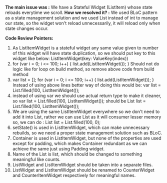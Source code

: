 **The main issue was :** We have a Stateful Widget (ListItem) whose state reloads everytime we scroll.
**How we resolved it? :** We used BLoC pattern as a state management solution and we used List<int> instead of int to manage our state, so the widget won't reload unnecessarily, it will reload only when state changes occur.

**Code Review Pointers:**
1. As ListItemWidget is a stateful widget any same value given to number of this widget will have state duplication, so we should put key to this widget like below:
   ListItemWidget(key: ValueKey(index))
2. for (var i = 0; i <= 100; i++) {
     list.add(ListItemWidget());
   } 
   Should not do logic like for loop on build method, so remove above code from build method 
3. var list = <Widget>[];
   for (var i = 0; i <= 100; i++) {
     list.add(ListItemWidget());
   }
   Instead of using above lines better way of doing this would be:
   var list = List.filled(100, ListItemWidget());
4. instead of using var we should use actual return type to make it cleaner, so
   var list = List.filled(100, ListItemWidget());
   should be 
   List<Widget> list = List.filled(100, ListItemWidget());
5. We are using the same ListItemWidget everywhere so we don't need to add it into List<Widget>, rather we can use List<int> as it will consumer lesser memory
   so, we can do : List<int> list = List.filled(100, 0);
6. setState() is used in ListItemWidget, which can make unnecessary rebuilds, so we need a proper state management solution such as BLoC.
7. Container is used in ListItemWidget, but none of the properties are used except for padding, which makes Container redundant as we can achieve the same just using Padding widget.
8. Name of the List<Widget> is list, which should be changed to something meaningful like counts.
9. ListWidget and ListItemWidget should be taken into a separate files.
10. ListWidget and ListItemWidget should be renamed to CounterWidget and CounterItemWidget respectively for meaningful names.
